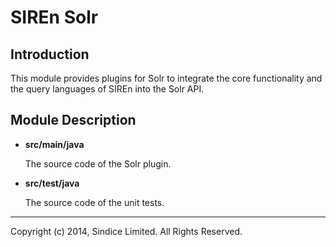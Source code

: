 # SIREn Solr

## Introduction

This module provides plugins for Solr to integrate the core functionality and
the query languages of SIREn into the Solr API.

## Module Description

* **src/main/java**

    The source code of the Solr plugin.

* **src/test/java**

    The source code of the unit tests.

- - -

Copyright (c) 2014, Sindice Limited. All Rights Reserved.
